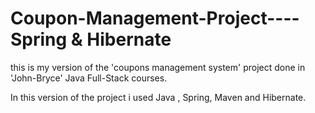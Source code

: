 # Coupon-Management-Project----Spring & Hibernate

this is my version of the 'coupons management system' project done in 'John-Bryce' Java Full-Stack courses.

In this version of the project i used Java , Spring, Maven and Hibernate.
